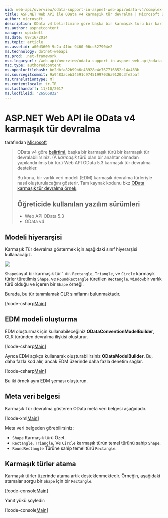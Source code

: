 ```yaml
---
uid: web-api/overview/odata-support-in-aspnet-web-api/odata-v4/complex-type-inheritance-in-odata-v4
title: ASP.NET Web API ile OData v4 karmaşık tür devralma | Microsoft Docs
author: microsoft
description: OData v4 belirtimine göre başka bir karmaşık türü bir karmaşık tür devralabilirsiniz. (Bir karmaşık türü bir anahtar olmadan yapılandırılmış bir tür olur.) Web API...
ms.author: aspnetcontent
manager: wpickett
ms.date: 09/16/2014
ms.topic: article
ms.assetid: a00d3600-9c2a-41bc-9460-06cc527904e2
ms.technology: dotnet-webapi
ms.prod: .net-framework
msc.legacyurl: /web-api/overview/odata-support-in-aspnet-web-api/odata-v4/complex-type-inheritance-in-odata-v4
msc.type: authoredcontent
ms.openlocfilehash: be2dbfa82b99b6c48928e4e767716852c14a463b
ms.sourcegitcommit: 9a9483aceb34591c97451997036a9120c3fe2baf
ms.translationtype: MT
ms.contentlocale: tr-TR
ms.lasthandoff: 11/10/2017
ms.locfileid: "26566832"
---
```

<a name="complex-type-inheritance-in-odata-v4-with-aspnet-web-api"></a>ASP.NET Web API ile OData v4 karmaşık tür devralma
====================
tarafından [Microsoft](https://github.com/microsoft)

> OData v4 göre [belirtimi](http://www.odata.org/documentation/odata-version-4-0/), başka bir karmaşık türü bir karmaşık tür devralabilirsiniz. (A *karmaşık* türü olan bir anahtar olmadan yapılandırılmış bir tür.) Web API OData 5.3 karmaşık tür devralma destekler.
> 
> Bu konu, bir varlık veri modeli (EDM) karmaşık devralma türleriyle nasıl oluşturulacağını gösterir. Tam kaynak kodunu bkz [OData karmaşık tür devralma örnek](http://aspnet.codeplex.com/sourcecontrol/latest#Samples/WebApi/OData/v4/ODataComplexTypeInheritanceSample/ReadMe.txt).
> 
> ## <a name="software-versions-used-in-the-tutorial"></a>Öğreticide kullanılan yazılım sürümleri
> 
> 
> - Web API OData 5.3
> - OData v4


## <a name="model-hierarchy"></a>Modeli hiyerarşisi

Karmaşık Tür devralma göstermek için aşağıdaki sınıf hiyerarşisi kullanacağız.

![](complex-type-inheritance-in-odata-v4/_static/image1.png)

`Shape`soyut bir karmaşık tür ' dir. `Rectangle`, `Triangle`, ve `Circle` karmaşık türler türetilmiş `Shape`, ve `RoundRectangle` türetilen `Rectangle`. `Window`bir varlık türü olduğu ve içeren bir `Shape` örneği.

Burada, bu tür tanımlamak CLR sınıflarını bulunmaktadır.

[!code-csharp[Main](complex-type-inheritance-in-odata-v4/samples/sample1.cs)]

## <a name="build-the-edm-model"></a>EDM modeli oluşturma

EDM oluşturmak için kullanabileceğiniz **ODataConventionModelBuilder**, CLR türünden devralma ilişkisi oluşturur.

[!code-csharp[Main](complex-type-inheritance-in-odata-v4/samples/sample2.cs)]

Ayrıca EDM açıkça kullanarak oluşturabilirsiniz **ODataModelBuilder**. Bu, daha fazla kod alır, ancak EDM üzerinde daha fazla denetim sağlar.

[!code-csharp[Main](complex-type-inheritance-in-odata-v4/samples/sample3.cs)]

Bu iki örnek aynı EDM şeması oluşturun.

## <a name="metadata-document"></a>Meta veri belgesi

Karmaşık Tür devralma gösteren OData meta veri belgesi aşağıdadır.

[!code-xml[Main](complex-type-inheritance-in-odata-v4/samples/sample4.xml?highlight=13,17,25,30)]

Meta veri belgeden görebilirsiniz:

- `Shape` Karmaşık türü Özet.
- `Rectangle`, `Triangle`, Ve `Circle` karmaşık türün temel türünü sahip `Shape`.
- `RoundRectangle` Türüne sahip temel türü `Rectangle`.

## <a name="casting-complex-types"></a>Karmaşık türler atama

Karmaşık türler üzerinde atama artık desteklenmektedir. Örneğin, aşağıdaki atamalar sorgu bir `Shape` için bir `Rectangle`.

[!code-console[Main](complex-type-inheritance-in-odata-v4/samples/sample5.cmd)]

Yanıt yükü şöyledir:

[!code-console[Main](complex-type-inheritance-in-odata-v4/samples/sample6.cmd)]
